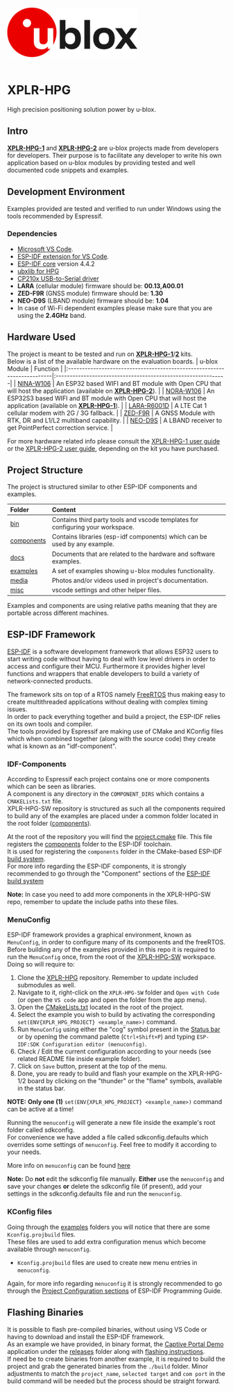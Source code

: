 ![u-blox](./media/shared/logos/ublox_logo.jpg)
<br>
<br>

# XPLR-HPG

High precision positioning solution power by u-blox.

## Intro
**[XPLR-HPG-1](https://www.u-blox.com/en/product/xplr-hpg-1)** and **[XPLR-HPG-2](https://www.u-blox.com/en/product/xplr-hpg-2)** are u-blox projects made from developers for developers. Their purpose is to facilitate any developer to write his own application based on u-blox modules by providing tested and well documented code snippets and examples.


## Development Environment
Examples provided are tested and verified to run under Windows using the tools recommended by Espressif.

### Dependencies
* [Microsoft VS Code](https://code.visualstudio.com/).
* [ESP-IDF extension for VS Code](https://github.com/espressif/vscode-esp-idf-extension/blob/master/docs/tutorial/install.md).
* [ESP-IDF core](https://github.com/espressif/esp-idf/tree/v4.4.2) version 4.4.2
* [ubxlib for HPG](https://github.com/u-blox/ubxlib/tree/hpg)
* [CP210x USB-to-Serial driver](https://www.silabs.com/developers/usb-to-uart-bridge-vcp-drivers?tab=downloads)
* **LARA** (cellular module) firmware should be: **00.13,A00.01**
* **ZED-F9R** (GNSS module) firmware should be: **1.30**
* **NEO-D9S** (LBAND module) firmware should be: **1.04**
* In case of Wi-Fi dependent examples please make sure that you are using the **2.4GHz** band.


## Hardware Used
The project is meant to be tested and run on **[XPLR-HPG-1](https://www.u-blox.com/en/product/xplr-hpg-1)**/**[2](https://www.u-blox.com/en/product/xplr-hpg-2)** kits.<br>
Below is a list of the available hardware on the evaluation boards.
| u-blox Module                                                           | Function                                                     |
|:------------------------------------------------------------------------|:-------------------------------------------------------------|
| [NINA-W106](https://www.u-blox.com/en/product/nina-w10-series-open-cpu) | An ESP32 based WIFI and BT module with Open CPU that will host the application (available on **[XPLR-HPG-2](https://www.u-blox.com/en/product/xplr-hpg-2)**).     |
| [NORA-W106](https://www.u-blox.com/en/product/nora-w10-series) | An ESP32S3 based WIFI and BT module with Open CPU that will host the application (available on **[XPLR-HPG-1](https://www.u-blox.com/en/product/xplr-hpg-1)**).     |
| [LARA-R6001D](https://www.u-blox.com/en/product/lara-r6-series)         | A LTE Cat 1 cellular modem with 2G / 3G fallback.            |
| [ZED-F9R](https://www.u-blox.com/en/product/zed-f9r-module)             | A GNSS Module with RTK, DR and L1/L2 multiband capability.   |
| [NEO-D9S](https://www.u-blox.com/en/product/neo-d9s-series)             | A LBAND receiver to get PointPerfect correction service.     |

For more hardware related info please consult the [XPLR-HPG-1 user guide](http://www.u-blox.com/docs/UBX-23000692) or the [XPLR-HPG-2 user guide](http://www.u-blox.com/docs/UBX-22039292), depending on the kit you have purchased.

## Project Structure
The project is structured similar to other ESP-IDF components and examples.

| Folder         | Content                                                                                 |
|:---------------|:----------------------------------------------------------------------------------------|
| [bin](./bin/)                 | Contains third party tools and vscode templates for configuring your workspace. |
| [components](./components/)   | Contains libraries (esp-idf components) which can be used by any example. |
| [docs](./docs/)               | Documents that are related to the hardware and software examples.        |
| [examples](./examples/)       | A set of examples showing u-blox modules functionality.                  |
| [media](./media/)             | Photos and/or videos used in project's documentation.                    |
| [misc](./media/)              | vscode settings and other helper files.                                  |

Examples and components are using relative paths meaning that they are portable across different machines.

## ESP-IDF Framework
[ESP-IDF](https://www.espressif.com/en/products/sdks/esp-idf) is a software development framework that allows ESP32 users
to start writing code without having to deal with low level drivers in order to access and configure their MCU.
Furthermore it provides higher level functions and wrappers that enable developers to build a variety of network-connected products.

The framework sits on top of a RTOS namely [FreeRTOS](https://www.freertos.org/) thus making easy to create multithreaded applications without
dealing with complex timing issues.<br>
In order to pack everything together and build a project, the ESP-IDF relies on its own tools and compiler.<br>
The tools provided by Espressif are making use of CMake and KConfig files which when combined together (along with the source code) they create what is known
as an "idf-component".

### IDF-Components
According to Espressif each project contains one or more components which can be seen as libraries.<br>
A component is any directory in the ```COMPONENT_DIRS``` which contains a ```CMAKELists.txt``` file.<br>
XPLR-HPG-SW repository is structured as such all the components required to build any of the examples are placed under a common folder located in the root folder ([components](./components/)).<br>
<!-- At the root of the repository you will find 2 files, namely [project.cmake](./project.cmake) and [project.mk](./project.mk). Both of these files register the [components](./components) folder to the ESP-IDF toolchain.<br>
The difference is that ```.cmake``` file is used for registering the ```components``` folder in the CMake-based ESP-IDF [build system](https://docs.espressif.com/projects/esp-idf/en/v4.4/esp32/api-guides/build-system.html) whereas the ``.mk`` file was used by the older, GNU Make based system.<br>
For more info regarding the ESP-IDF components, it is strongly recommended to go through the "Component" sections of the [ESP-IDF build system](https://docs.espressif.com/projects/esp-idf/en/v4.4/esp32/api-guides/build-system.html)<br> -->

At the root of the repository you will find the [project.cmake](./project.cmake) file. This  file registers the [components](./components) folder to the ESP-IDF toolchain.<br>
It is used for registering the ```components``` folder in the CMake-based ESP-IDF [build system](https://docs.espressif.com/projects/esp-idf/en/v4.4/esp32/api-guides/build-system.html).<br>
For more info regarding the ESP-IDF components, it is strongly recommended to go through the "Component" sections of the [ESP-IDF build system](https://docs.espressif.com/projects/esp-idf/en/v4.4/esp32/api-guides/build-system.html)<br>

**Note:** In case you need to add more components in the XPLR-HPG-SW repo, remember to update the include  paths into these files.

### MenuConfig
ESP-IDF framework provides a graphical environment, known as ```MenuConfig```, in order to configure many of its components and the freeRTOS.<br>
Before building any of the examples provided in this repo it is required to run the ```MenuConfig``` once, from the root of the [XPLR-HPG-SW](./) workspace.<br>
Doing so will require to:
1. Clone the [XPLR-HPG](https://github.com/u-blox/XPLR-HPG-software) repository. Remember to update included submodules as well.
2. Navigate to it, right-click on the ```XPLR-HPG-SW``` folder and ```Open with Code``` (or open the ```VS code``` app and open the folder from the app menu).
3. Open the [CMakeLists.txt](./CMakeLists.txt) located in the root of the project.
4. Select the example you wish to build by activating the corresponding ```set(ENV{XPLR_HPG_PROJECT} <example_name>)``` command.
5. Run ```MenuConfig``` using either the "cog" symbol present in the [Status bar](https://code.visualstudio.com/docs/getstarted/userinterface) or by opening the command palette (```Ctrl+Shift+P```) and typing
```ESP-IDF:SDK Configuration editor (menuconfig)```.
6. Check / Edit the current configuration according to your needs (see related README file inside example folder).
7. Click on ```Save``` button, present at the top of the menu.
8. Done, you are ready to build and flash your example on the XPLR-HPG-1/2 board by clicking on the "thunder" or the "flame" symbols, available in the status bar.

**NOTE:** **Only one (1)** ```set(ENV{XPLR_HPG_PROJECT} <example_name>)``` command can be active at a time!

Running the ```menuconfig``` will generate a new file inside the example's root folder called sdkconfig.<br>
For convenience we have added a file called sdkconfig.defaults which overrides some settings of ```menuconfig```. Feel free to modify it according to your needs.

More info on ```menuconfig``` can be found [here](https://docs.espressif.com/projects/esp-idf/en/latest/esp32/api-reference/kconfig.html)

**Note:** Do **not** edit the sdkconfig file manually. **Either** use the ```menuconfig``` and save your changes **or** delete the sdkconfig file (if present), add your settings in the sdkconfig.defaults file and run the ```menuconfig```.

### KConfig files
Going through the [examples](./examples/) folders you will notice that there are some ```Kconfig.projbuild``` files.<br>
These files are used to add extra configuration menus which become available through ```menuconfig```.<br>
* ```Kconfig.projbuild``` files are used to create new menu entries in ```menuconfig```.

Again, for more info regarding ```menuconfig``` it is strongly recommended to go through the [Project Configuration sections](https://docs.espressif.com/projects/esp-idf/en/latest/esp32/api-reference/kconfig.html#) of ESP-IDF Programming Guide.

## Flashing Binaries
It is possible to flash pre-compiled binaries, without using VS Code or having to download and install the ESP-IDF framework.<br>
As an example we have provided, in binary format, the [Captive Portal Demo](./examples/shortrange/05_hpg_wifi_mqtt_correction_captive_portal/) application under the [releases](./bin/releases/) folder along with [flashing instructions](./docs/README_flashing_guide.md).<br>
If need be to create binaries from another example, it is required to build the project and grab the generated binaries from the `./build` folder. Minor adjustments to match the `project_name`, `selected target` and `com port` in the build command will be needed but the process should be straight forward.

